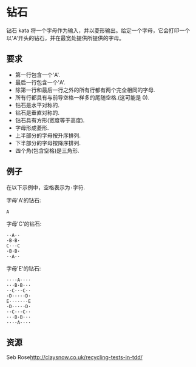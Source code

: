 # 钻石

钻石 kata 将一个字母作为输入，并以菱形输出。给定一个字母，它会打印一个以'A'开头的钻石，并在最宽处提供所提供的字母。

## 要求

- 第一行包含一个'A'.
- 最后一行包含一个'A'.
- 除第一行和最后一行之外的所有行都有两个完全相同的字母.
- 所有行都具有与前导空格一样多的尾随空格.(这可能是 0).
- 钻石是水平对称的.
- 钻石是垂直对称的.
- 钻石具有方形(宽度等于高度).
- 字母形成菱形.
- 上半部分的字母按升序排列.
- 下半部分的字母按降序排列.
- 四个角(包含空格)是三角形.

## 例子

在以下示例中，空格表示为`·`字符.

字母'A'的钻石:

```text
A
```

字母'C'的钻石:

```text
··A··
·B·B·
C···C
·B·B·
··A··
```

字母'E'的钻石:

```text
····A····
···B·B···
··C···C··
·D·····D·
E·······E
·D·····D·
··C···C··
···B·B···
····A····
```

## 资源

Seb Rose<http://claysnow.co.uk/recycling-tests-in-tdd/>

[help-page]: https://exercism.io/tracks/rust/learning
[modules]: https://doc.rust-lang.org/book/ch07-00-modules.html
[cargo]: https://doc.rust-lang.org/book/ch14-00-more-about-cargo.html
[rust-tests]: https://doc.rust-lang.org/book/ch11-02-running-tests.html
